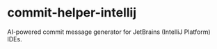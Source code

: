 # commit-helper-intellij
AI-powered commit message generator for JetBrains (IntelliJ Platform) IDEs. 
